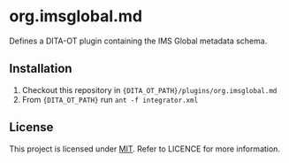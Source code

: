 # org.imsglobal.md

Defines a DITA-OT plugin containing the IMS Global metadata schema.

## Installation

1. Checkout this repository in ```{DITA_OT_PATH}/plugins/org.imsglobal.md```
2. From ```{DITA_OT_PATH}``` run ```ant -f integrator.xml```

## License

This project is licensed under [MIT](http://www.opensource.org/licenses/mit-license.php "Read more about the MIT license form"). Refer to LICENCE for more information.
